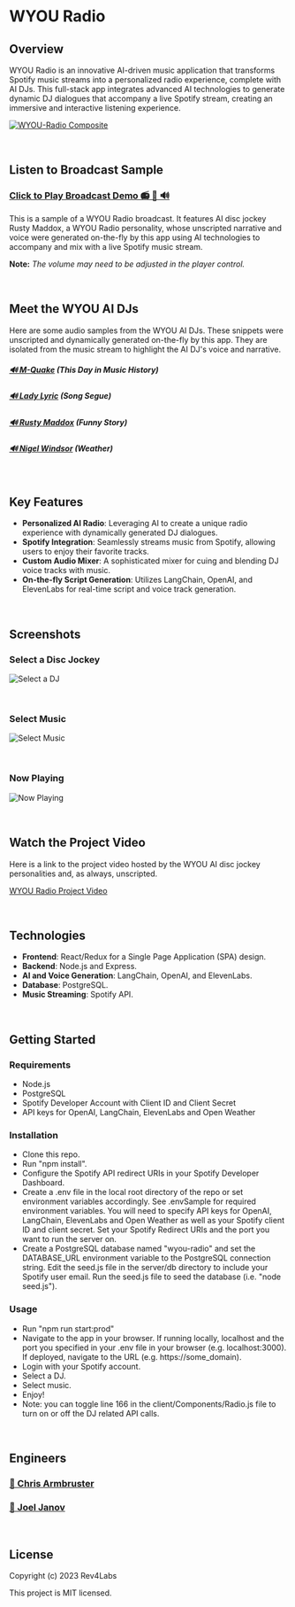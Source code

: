 # WYOU Radio

## Overview

WYOU Radio is an innovative AI-driven music application that transforms Spotify music streams into a personalized radio experience, complete with AI DJs. This full-stack app integrates advanced AI technologies to generate dynamic DJ dialogues that accompany a live Spotify stream, creating an immersive and interactive listening experience.

[![WYOU-Radio Composite](/public/images/screenshots/wyou-radio-composite.png)](https://portfolio.rev4labs.com/audio/wyou-samples/broadcast-demo-rusty.mp3)

<br>

## Listen to Broadcast Sample

### [Click to Play Broadcast Demo 📻 🎵 🔊](https://portfolio.rev4labs.com/audio/wyou-samples/broadcast-demo-rusty.mp3)

This is a sample of a WYOU Radio broadcast. It features AI disc jockey Rusty Maddox, a WYOU Radio personality, whose unscripted narrative and voice were generated on-the-fly by this app using AI technologies to accompany and mix with a live Spotify music stream.

**Note:** _The volume may need to be adjusted in the player control._

<br>

## Meet the WYOU AI DJs

Here are some audio samples from the WYOU AI DJs. These snippets were unscripted and dynamically generated on-the-fly by this app. They are isolated from the music stream to highlight the AI DJ's voice and narrative.

##### [🔊 M-Quake](https://portfolio.rev4labs.com/audio/wyou-samples/dj--history-demo-mquake.mp3) (This Day in Music History)

##### [🔊 Lady Lyric](https://portfolio.rev4labs.com/audio/wyou-samples/dj-segue-demo-ladylyric.mp3) (Song Segue)

##### [🔊 Rusty Maddox](https://portfolio.rev4labs.com/audio/wyou-samples/dj-segue-demo-rusty-joan-jett.mp3) (Funny Story)

##### [🔊 Nigel Windsor](https://portfolio.rev4labs.com/audio/wyou-samples/dj-weather-demo-nigel.mp3) (Weather)

<br>

## Key Features

- **Personalized AI Radio**: Leveraging AI to create a unique radio experience with dynamically generated DJ dialogues.
- **Spotify Integration**: Seamlessly streams music from Spotify, allowing users to enjoy their favorite tracks.
- **Custom Audio Mixer**: A sophisticated mixer for cuing and blending DJ voice tracks with music.
- **On-the-fly Script Generation**: Utilizes LangChain, OpenAI, and ElevenLabs for real-time script and voice track generation.

<br>

## Screenshots

### Select a Disc Jockey

![Select a DJ](/public/images/screenshots/select-dj-rusty.png)

<br>

### Select Music

![Select Music](/public/images/screenshots/carousel.png)

<br>

### Now Playing

![Now Playing](/public/images/screenshots/now-playing-mquake.png)

<br>

## Watch the Project Video

Here is a link to the project video hosted by the WYOU AI disc jockey personalities and, as always, unscripted.

[WYOU Radio Project Video](https://vimeo.com/869263029/f6f59850b1?share=copy)

<br>

## Technologies

- **Frontend**: React/Redux for a Single Page Application (SPA) design.
- **Backend**: Node.js and Express.
- **AI and Voice Generation**: LangChain, OpenAI, and ElevenLabs.
- **Database**: PostgreSQL.
- **Music Streaming**: Spotify API.

<br>

## Getting Started

### Requirements

- Node.js
- PostgreSQL
- Spotify Developer Account with Client ID and Client Secret
- API keys for OpenAI, LangChain, ElevenLabs and Open Weather

### Installation

- Clone this repo.
- Run "npm install".
- Configure the Spotify API redirect URIs in your Spotify Developer Dashboard.
- Create a .env file in the local root directory of the repo or set environment variables accordingly. See .envSample for required environment variables. You will need to specify API keys for OpenAI, LangChain, ElevenLabs and Open Weather as well as your Spotify client ID and client secret. Set your Spotify Redirect URIs and the port you want to run the server on.
- Create a PostgreSQL database named "wyou-radio" and set the DATABASE_URL environment variable to the PostgreSQL connection string. Edit the seed.js file in the server/db directory to include your Spotify user email. Run the seed.js file to seed the database (i.e. "node seed.js").

### Usage

- Run "npm run start:prod"
- Navigate to the app in your browser. If running locally, localhost and the port you specified in your .env file in your browser (e.g. localhost:3000). If deployed, navigate to the URL (e.g. https://some_domain).
- Login with your Spotify account.
- Select a DJ.
- Select music.
- Enjoy!
- Note: you can toggle line 166 in the client/Components/Radio.js file to turn on or off the DJ related API calls.

<br>

## Engineers

### [🧑 Chris Armbruster](https://github.com/chrisallenarmbruster)

### [🧑 Joel Janov](https://github.com/https://github.com/jejanov)

<br>

## License

Copyright (c) 2023 Rev4Labs

This project is MIT licensed.
